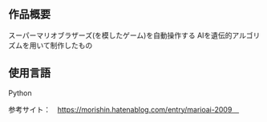 ## 作品概要
スーパーマリオブラザーズ(を模したゲーム)を自動操作する AIを遺伝的アルゴリズムを用いて制作したもの

## 使用言語
Python 

参考サイト：　https://morishin.hatenablog.com/entry/marioai-2009　
